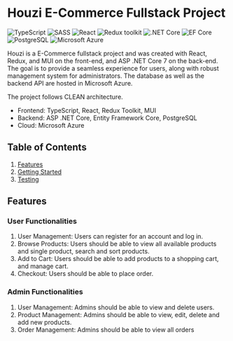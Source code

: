 # Houzi E-Commerce Fullstack Project

![TypeScript](https://img.shields.io/badge/TypeScript-v.4-green)
![SASS](https://img.shields.io/badge/SASS-v.4-hotpink)
![React](https://img.shields.io/badge/React-v.18-blue)
![Redux toolkit](https://img.shields.io/badge/Redux-v.1.9-brown)
![.NET Core](https://img.shields.io/badge/.NET%20Core-v.7-purple)
![EF Core](https://img.shields.io/badge/EF%20Core-v.7-cyan)
![PostgreSQL](https://img.shields.io/badge/PostgreSQL-v.14-drakblue)
![Microsoft Azure](https://img.shields.io/badge/PostgreSQL-v.14-darkblue)

Houzi is a E-Commerce fullstack project and was created with React, Redux, and MUI on the front-end, and ASP .NET Core 7 on the back-end. The goal is to provide a seamless experience for users, along with robust management system for administrators. The database as well as the backend API are hosted in Microsoft Azure.

The project follows CLEAN architecture. 

- Frontend: TypeScript, React, Redux Toolkit, MUI
- Backend: ASP .NET Core, Entity Framework Core, PostgreSQL
- Cloud: Microsoft Azure

## Table of Contents

1. [Features](#features)
3. [Getting Started](#getting-started)
4. [Testing](#testing)

## Features

### User Functionalities

1. User Management: Users can register for an account and log in.
2. Browse Products: Users should be able to view all available products and single product, search and sort products.
3. Add to Cart: Users should be able to add products to a shopping cart, and manage cart.
4. Checkout: Users should be able to place order.

### Admin Functionalities

1. User Management: Admins should be able to view and delete users.
2. Product Management: Admins should be able to view, edit, delete and add new products.
3. Order Management: Admins should be able to view all orders
